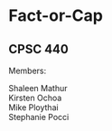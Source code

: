 # Fact-or-Cap

## CPSC 440

   Members:         
    
   Shaleen Mathur  
    Kirsten Ochoa    
    Mike Ploythai  
   Stephanie Pocci 
  
